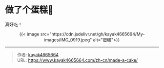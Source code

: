 # 做了个蛋糕🍰


真好吃！

<!--more-->

<div align="center">
{{< image src="https://cdn.jsdelivr.net/gh/kayak4665664/My-images/IMG_0919.jpeg" alt="蛋糕">}}
</div>

---

> 作者: [kayak4665664](https://github.com/kayak4665664)  
> URL: https://www.kayak4665664.com/zh-cn/made-a-cake/  

